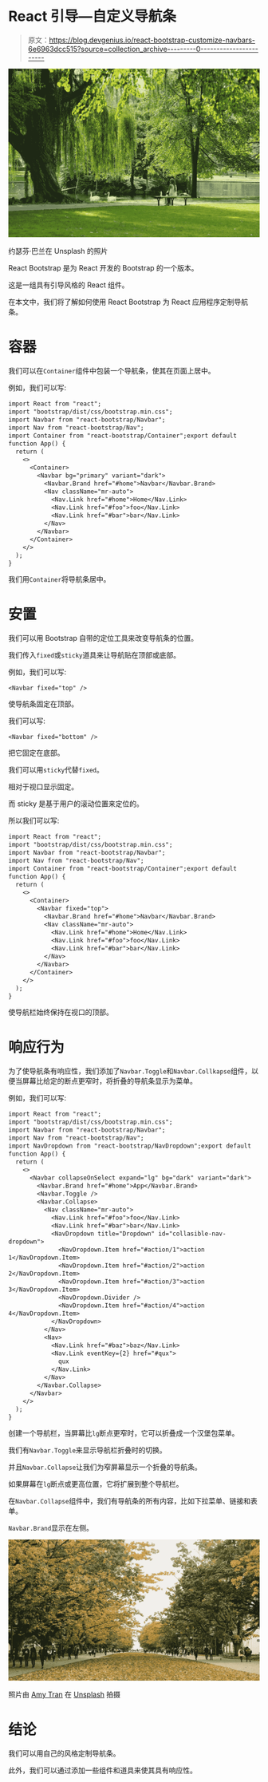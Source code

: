 # React 引导—自定义导航条

> 原文：<https://blog.devgenius.io/react-bootstrap-customize-navbars-6e6963dcc515?source=collection_archive---------0----------------------->

![](img/75542c11bcb0e5a992901113fd840695.png)

约瑟芬·巴兰在 Unsplash 的照片

React Bootstrap 是为 React 开发的 Bootstrap 的一个版本。

这是一组具有引导风格的 React 组件。

在本文中，我们将了解如何使用 React Bootstrap 为 React 应用程序定制导航条。

# 容器

我们可以在`Container`组件中包装一个导航条，使其在页面上居中。

例如，我们可以写:

```
import React from "react";
import "bootstrap/dist/css/bootstrap.min.css";
import Navbar from "react-bootstrap/Navbar";
import Nav from "react-bootstrap/Nav";
import Container from "react-bootstrap/Container";export default function App() {
  return (
    <>
      <Container>
        <Navbar bg="primary" variant="dark">
          <Navbar.Brand href="#home">Navbar</Navbar.Brand>
          <Nav className="mr-auto">
            <Nav.Link href="#home">Home</Nav.Link>
            <Nav.Link href="#foo">foo</Nav.Link>
            <Nav.Link href="#bar">bar</Nav.Link>
          </Nav>
        </Navbar>
      </Container>
    </>
  );
}
```

我们用`Container`将导航条居中。

# 安置

我们可以用 Bootstrap 自带的定位工具来改变导航条的位置。

我们传入`fixed`或`sticky`道具来让导航贴在顶部或底部。

例如，我们可以写:

```
<Navbar fixed="top" />
```

使导航条固定在顶部。

我们可以写:

```
<Navbar fixed="bottom" />
```

把它固定在底部。

我们可以用`sticky`代替`fixed`。

相对于视口显示固定。

而 sticky 是基于用户的滚动位置来定位的。

所以我们可以写:

```
import React from "react";
import "bootstrap/dist/css/bootstrap.min.css";
import Navbar from "react-bootstrap/Navbar";
import Nav from "react-bootstrap/Nav";
import Container from "react-bootstrap/Container";export default function App() {
  return (
    <>
      <Container>
        <Navbar fixed="top">
          <Navbar.Brand href="#home">Navbar</Navbar.Brand>
          <Nav className="mr-auto">
            <Nav.Link href="#home">Home</Nav.Link>
            <Nav.Link href="#foo">foo</Nav.Link>
            <Nav.Link href="#bar">bar</Nav.Link>
          </Nav>
        </Navbar>
      </Container>
    </>
  );
}
```

使导航栏始终保持在视口的顶部。

# 响应行为

为了使导航条有响应性，我们添加了`Navbar.Toggle`和`Navbar.Collkapse`组件，以便当屏幕比给定的断点更窄时，将折叠的导航条显示为菜单。

例如，我们可以写:

```
import React from "react";
import "bootstrap/dist/css/bootstrap.min.css";
import Navbar from "react-bootstrap/Navbar";
import Nav from "react-bootstrap/Nav";
import NavDropdown from "react-bootstrap/NavDropdown";export default function App() {
  return (
    <>
      <Navbar collapseOnSelect expand="lg" bg="dark" variant="dark">
        <Navbar.Brand href="#home">App</Navbar.Brand>
        <Navbar.Toggle />
        <Navbar.Collapse>
          <Nav className="mr-auto">
            <Nav.Link href="#foo">foo</Nav.Link>
            <Nav.Link href="#bar">bar</Nav.Link>
            <NavDropdown title="Dropdown" id="collasible-nav-dropdown">
              <NavDropdown.Item href="#action/1">action 1</NavDropdown.Item>
              <NavDropdown.Item href="#action/2">action 2</NavDropdown.Item>
              <NavDropdown.Item href="#action/3">action 3</NavDropdown.Item>
              <NavDropdown.Divider />
              <NavDropdown.Item href="#action/4">action 4</NavDropdown.Item>
            </NavDropdown>
          </Nav>
          <Nav>
            <Nav.Link href="#baz">baz</Nav.Link>
            <Nav.Link eventKey={2} href="#qux">
              qux
            </Nav.Link>
          </Nav>
        </Navbar.Collapse>
      </Navbar>
    </>
  );
}
```

创建一个导航栏，当屏幕比`lg`断点更窄时，它可以折叠成一个汉堡包菜单。

我们有`Navbar.Toggle`来显示导航栏折叠时的切换。

并且`Navbar.Collapse`让我们为窄屏幕显示一个折叠的导航条。

如果屏幕在`lg`断点或更高位置，它将扩展到整个导航栏。

在`Navbar.Collapse`组件中，我们有导航条的所有内容，比如下拉菜单、链接和表单。

`Navbar.Brand`显示在左侧。

![](img/7001e54d41826567171cc04067f12af3.png)

照片由 [Amy Tran](https://unsplash.com/@minhanh258?utm_source=medium&utm_medium=referral) 在 [Unsplash](https://unsplash.com?utm_source=medium&utm_medium=referral) 拍摄

# 结论

我们可以用自己的风格定制导航条。

此外，我们可以通过添加一些组件和道具来使其具有响应性。